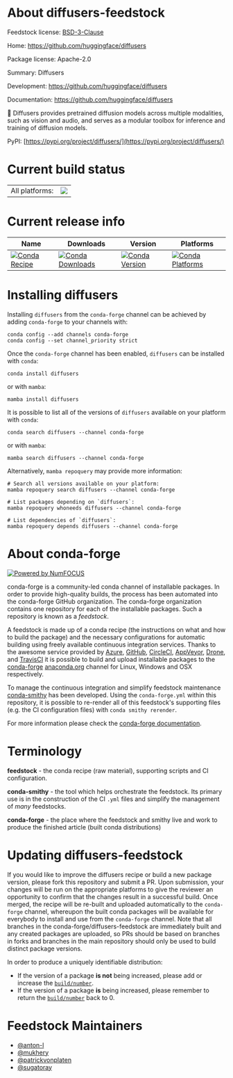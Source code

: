 About diffusers-feedstock
=========================

Feedstock license: [BSD-3-Clause](https://github.com/conda-forge/diffusers-feedstock/blob/main/LICENSE.txt)

Home: https://github.com/huggingface/diffusers

Package license: Apache-2.0

Summary: Diffusers

Development: https://github.com/huggingface/diffusers

Documentation: https://github.com/huggingface/diffusers

:hugs: Diffusers provides pretrained diffusion models across multiple modalities,
such as vision and audio, and serves as a modular toolbox for inference and
training of diffusion models.

PyPI: [https://pypi.org/project/diffusers/](https://pypi.org/project/diffusers/)


Current build status
====================


<table><tr><td>All platforms:</td>
    <td>
      <a href="https://dev.azure.com/conda-forge/feedstock-builds/_build/latest?definitionId=16750&branchName=main">
        <img src="https://dev.azure.com/conda-forge/feedstock-builds/_apis/build/status/diffusers-feedstock?branchName=main">
      </a>
    </td>
  </tr>
</table>

Current release info
====================

| Name | Downloads | Version | Platforms |
| --- | --- | --- | --- |
| [![Conda Recipe](https://img.shields.io/badge/recipe-diffusers-green.svg)](https://anaconda.org/conda-forge/diffusers) | [![Conda Downloads](https://img.shields.io/conda/dn/conda-forge/diffusers.svg)](https://anaconda.org/conda-forge/diffusers) | [![Conda Version](https://img.shields.io/conda/vn/conda-forge/diffusers.svg)](https://anaconda.org/conda-forge/diffusers) | [![Conda Platforms](https://img.shields.io/conda/pn/conda-forge/diffusers.svg)](https://anaconda.org/conda-forge/diffusers) |

Installing diffusers
====================

Installing `diffusers` from the `conda-forge` channel can be achieved by adding `conda-forge` to your channels with:

```
conda config --add channels conda-forge
conda config --set channel_priority strict
```

Once the `conda-forge` channel has been enabled, `diffusers` can be installed with `conda`:

```
conda install diffusers
```

or with `mamba`:

```
mamba install diffusers
```

It is possible to list all of the versions of `diffusers` available on your platform with `conda`:

```
conda search diffusers --channel conda-forge
```

or with `mamba`:

```
mamba search diffusers --channel conda-forge
```

Alternatively, `mamba repoquery` may provide more information:

```
# Search all versions available on your platform:
mamba repoquery search diffusers --channel conda-forge

# List packages depending on `diffusers`:
mamba repoquery whoneeds diffusers --channel conda-forge

# List dependencies of `diffusers`:
mamba repoquery depends diffusers --channel conda-forge
```


About conda-forge
=================

[![Powered by
NumFOCUS](https://img.shields.io/badge/powered%20by-NumFOCUS-orange.svg?style=flat&colorA=E1523D&colorB=007D8A)](https://numfocus.org)

conda-forge is a community-led conda channel of installable packages.
In order to provide high-quality builds, the process has been automated into the
conda-forge GitHub organization. The conda-forge organization contains one repository
for each of the installable packages. Such a repository is known as a *feedstock*.

A feedstock is made up of a conda recipe (the instructions on what and how to build
the package) and the necessary configurations for automatic building using freely
available continuous integration services. Thanks to the awesome service provided by
[Azure](https://azure.microsoft.com/en-us/services/devops/), [GitHub](https://github.com/),
[CircleCI](https://circleci.com/), [AppVeyor](https://www.appveyor.com/),
[Drone](https://cloud.drone.io/welcome), and [TravisCI](https://travis-ci.com/)
it is possible to build and upload installable packages to the
[conda-forge](https://anaconda.org/conda-forge) [anaconda.org](https://anaconda.org/)
channel for Linux, Windows and OSX respectively.

To manage the continuous integration and simplify feedstock maintenance
[conda-smithy](https://github.com/conda-forge/conda-smithy) has been developed.
Using the ``conda-forge.yml`` within this repository, it is possible to re-render all of
this feedstock's supporting files (e.g. the CI configuration files) with ``conda smithy rerender``.

For more information please check the [conda-forge documentation](https://conda-forge.org/docs/).

Terminology
===========

**feedstock** - the conda recipe (raw material), supporting scripts and CI configuration.

**conda-smithy** - the tool which helps orchestrate the feedstock.
                   Its primary use is in the construction of the CI ``.yml`` files
                   and simplify the management of *many* feedstocks.

**conda-forge** - the place where the feedstock and smithy live and work to
                  produce the finished article (built conda distributions)


Updating diffusers-feedstock
============================

If you would like to improve the diffusers recipe or build a new
package version, please fork this repository and submit a PR. Upon submission,
your changes will be run on the appropriate platforms to give the reviewer an
opportunity to confirm that the changes result in a successful build. Once
merged, the recipe will be re-built and uploaded automatically to the
`conda-forge` channel, whereupon the built conda packages will be available for
everybody to install and use from the `conda-forge` channel.
Note that all branches in the conda-forge/diffusers-feedstock are
immediately built and any created packages are uploaded, so PRs should be based
on branches in forks and branches in the main repository should only be used to
build distinct package versions.

In order to produce a uniquely identifiable distribution:
 * If the version of a package **is not** being increased, please add or increase
   the [``build/number``](https://docs.conda.io/projects/conda-build/en/latest/resources/define-metadata.html#build-number-and-string).
 * If the version of a package **is** being increased, please remember to return
   the [``build/number``](https://docs.conda.io/projects/conda-build/en/latest/resources/define-metadata.html#build-number-and-string)
   back to 0.

Feedstock Maintainers
=====================

* [@anton-l](https://github.com/anton-l/)
* [@mukhery](https://github.com/mukhery/)
* [@patrickvonplaten](https://github.com/patrickvonplaten/)
* [@sugatoray](https://github.com/sugatoray/)

